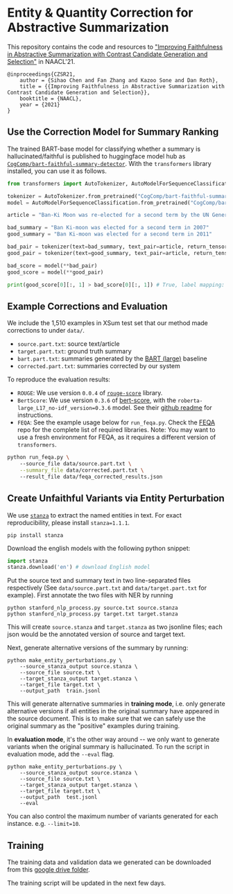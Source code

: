 # Entity & Quantity Correction for Abstractive Summarization

This repository contains the code and resources to ["Improving Faithfulness in Abstractive Summarization
with Contrast Candidate Generation and Selection"](https://www.seas.upenn.edu/~sihaoc/static/pdf/CZSR21.pdf) in NAACL'21.  
```
@inproceedings{CZSR21,
    author = {Sihao Chen and Fan Zhang and Kazoo Sone and Dan Roth},
    title = {{Improving Faithfulness in Abstractive Summarization with Contrast Candidate Generation and Selection}},
    booktitle = {NAACL},
    year = {2021}
}
```

## Use the Correction Model for Summary Ranking
The trained BART-base model for classifying whether a summary is hallucinated/faithful is published to huggingface model hub as [`CogComp/bart-faithful-summary-detector`](https://huggingface.co/CogComp/bart-faithful-summary-detector). With the `transformers` library installed, you can use it as follows.  

```python
from transformers import AutoTokenizer, AutoModelForSequenceClassification

tokenizer = AutoTokenizer.from_pretrained("CogComp/bart-faithful-summary-detector")
model = AutoModelForSequenceClassification.from_pretrained("CogComp/bart-faithful-summary-detector")

article = "Ban-Ki Moon was re-elected for a second term by the UN General Assembly, unopposed and unanimously, on 21 June 2011"

bad_summary = "Ban Ki-moon was elected for a second term in 2007"
good_summary = "Ban Ki-moon was elected for a second term in 2011"

bad_pair = tokenizer(text=bad_summary, text_pair=article, return_tensors='pt')
good_pair = tokenizer(text=good_summary, text_pair=article, return_tensors='pt')

bad_score = model(**bad_pair)
good_score = model(**good_pair)

print(good_score[0][:, 1] > bad_score[0][:, 1]) # True, label mapping: "0" -> "Hallucinated" "1" -> "Faithful"
```

## Example Corrections and Evaluation 
We include the 1,510 examples in XSum test set that our method made corrections to under `data/`. 

- `source.part.txt`: source text/article
- `target.part.txt`: ground truth summary
- `bart.part.txt`: summaries generated by the [BART (large)](https://huggingface.co/facebook/bart-large-xsum) baseline
- `corrected.part.txt`: summaries corrected by our system 

To reproduce the evaluation results:

- `ROUGE`: We use version `0.0.4` of [`rouge-score`](https://pypi.org/project/rouge-score/) library. 
- `BertScore`: We use version `0.3.6` of [bert-score](https://github.com/Tiiiger/bert_score), with the `roberta-large_L17_no-idf_version=0.3.6` model. See their [github readme]((https://github.com/Tiiiger/bert_score)) for instructions. 
- `FEQA`: See the example usage below for `run_feqa.py`. Check the [FEQA](https://github.com/esdurmus/feqa/blob/master/feqa.py) repo for the complete list of required libraries. Note: You may want to use a fresh environment for FEQA, as it requires a different version of `transformers`. 

```bash
python run_feqa.py \  
    --source_file data/source.part.txt \
    --summary_file data/corrected.part.txt \ 
    --result_file data/feqa_corrected_results.json
```
## Create Unfaithful Variants via Entity Perturbation
We use [`stanza`](https://stanfordnlp.github.io/stanza/) to extract the named entities in text. For exact reproducibility, please install `stanza=1.1.1`.
```
pip install stanza
```
Download the english models with the following python snippet:
```python
import stanza
stanza.download('en') # download English model
```
Put the source text and summary text in two line-separated files respectively (See `data/source.part.txt` and `data/target.part.txt` for example). 
First annotate the two files with NER by running
```
python stanford_nlp_process.py source.txt source.stanza
python stanford_nlp_process.py target.txt target.stanza
```   
This will create `source.stanza` and `target.stanza` as two jsonline files; each json would be the annotated version of 
source and target text.

Next, generate alternative versions of the summary by running:
```
python make_entity_perturbations.py \
    --source_stanza_output source.stanza \
    --source_file source.txt \
    --target_stanza_output target.stanza \ 
    --target_file target.txt \
    --output_path  train.jsonl
```
This will generate alternative summaries in **training mode**, i.e. only generate alternative versions if 
all entities in the original summary have appeared in the source document. This is to make sure that we can safely
use the original summary as the "positive" examples during training. 

In **evaluation mode**, it's the other way around -- we only want to generate variants when the original summary is 
hallucinated. To run the script in evaluation mode, add the `--eval` flag.
```
python make_entity_perturbations.py \
    --source_stanza_output source.stanza \
    --source_file source.txt \
    --target_stanza_output target.stanza \ 
    --target_file target.txt \
    --output_path  test.jsonl
    --eval
```
You can also control the maximum number of variants generated for each instance. e.g. `--limit=10`. 

  
## Training 
The training data and validation data we generated can be downloaded from this [google drive folder](https://drive.google.com/drive/folders/18Eqfemxf6wOQeSUNrZMlacF2OvwaRQ87?usp=sharing).

The training script will be updated in the next few days.  
